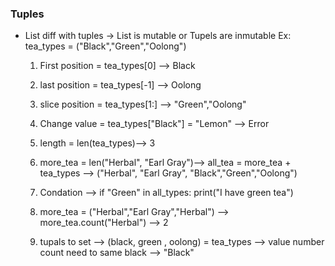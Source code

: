 ### Tuples
 - List diff with tuples -> List is mutable or Tupels are inmutable
    Ex: tea_types = ("Black","Green","Oolong")
    1. First position  = tea_types[0] --> Black 
    2. last position  = tea_types[-1] --> Oolong 
    3. slice position  = tea_types[1:] --> "Green","Oolong" 
    4. Change value  = tea_types["Black"] = "Lemon" --> Error
    5. length  = len(tea_types)--> 3
    6. more_tea  = len("Herbal", "Earl Gray")--> all_tea = more_tea + tea_types --> ("Herbal", "Earl Gray", "Black","Green","Oolong")
    7. Condation -->
    if "Green" in all_types:
        print("I have green tea")

    8. more_tea = ("Herbal","Earl Gray","Herbal") --> more_tea.count("Herbal") --> 2
    9. tupals to set --> (black, green , oolong) = tea_types --> value number count need to same
        black --> "Black"